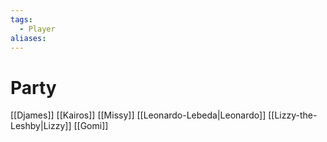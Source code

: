 ```yaml
---
tags:
  - Player
aliases:
---
```

# Party
[[Djames]]
[[Kairos]]
	[[Missy]]
[[Leonardo-Lebeda|Leonardo]]
[[Lizzy-the-Leshby|Lizzy]]
	[[Gomi]]